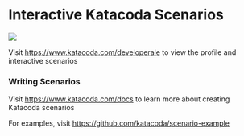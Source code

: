 # Interactive Katacoda Scenarios

[![](http://shields.katacoda.com/katacoda/developerale/count.svg)](https://www.katacoda.com/developerale "Get your profile on Katacoda.com")

Visit https://www.katacoda.com/developerale to view the profile and interactive scenarios

### Writing Scenarios
Visit https://www.katacoda.com/docs to learn more about creating Katacoda scenarios

For examples, visit https://github.com/katacoda/scenario-example

